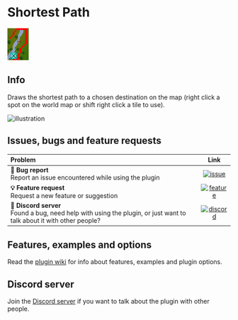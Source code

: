 # Shortest Path

![icon](icon.png)

## Info
Draws the shortest path to a chosen destination on the map (right click a spot on the world map or shift right click a tile to use).

![illustration](https://user-images.githubusercontent.com/53493631/154380329-e1cacdce-a589-4ac3-b6d8-d0dc19f88b2a.png)

## Issues, bugs and feature requests
|Problem|Link|
|:--|:-:|
|**🐛 Bug report**<br>Report an issue encountered while using the plugin|[![issue](https://github.com/user-attachments/assets/983e048d-75c6-4fb8-9dd4-accbdc4588c0)](../../issues/new?assignees=&labels=bug&projects=&template=bug_report.md&title=)|
|**💡 Feature request**<br>Request a new feature or suggestion|[![feature](https://github.com/user-attachments/assets/983e048d-75c6-4fb8-9dd4-accbdc4588c0)](../../issues/new?assignees=&labels=enhancement&projects=&template=feature_request.md&title=)|
|**💬 Discord server**<br>Found a bug, need help with using the plugin, or just want to talk about it with other people?|[![discord](https://github.com/user-attachments/assets/db4d6bfd-9529-4d94-b03d-6c3fd69f855a)](https://discord.gg/uX47xg8u3M)|

## Features, examples and options
Read the [plugin wiki](../../wiki) for info about features, examples and plugin options.

## Discord server
Join the [Discord server](https://discord.gg/uX47xg8u3M) if you want to talk about the plugin with other people.
